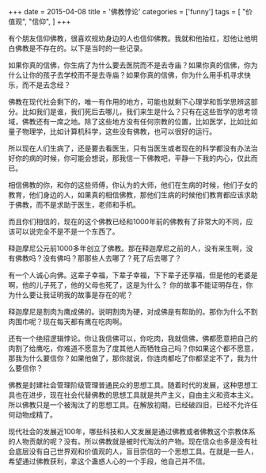 +++
date = 2015-04-08
title = '佛教悖论'
categories = ['funny']
tags = [
    "价值观",
    "信仰",
]
+++

有个朋友信仰佛教，很喜欢规劝身边的人也信仰佛教。我就和他抬杠，怼他让他明白佛教是不存在的。以下是当时的一些记录。

如果你真的信佛，你生病了为什么要去医院而不是去寺庙？如果你真的信佛，你为什么让你的孩子去学校而不是去寺庙？如果你真的信佛，你为什么用手机寻求快乐，而不是去念经？

佛教在现代社会剩下的，唯一有作用的地方，可能也就剩下心理学和哲学思辨这部分。比如我们是谁，我们死后去哪儿，我们来生是什么？只有在这些哲学的思考领域，佛教还有一席之地。除了这些地方没有任何宗教的位置，比如医学，比如比如量子物理学，比如计算机科学，这些没有佛教，也可以很好的运行。

所以现在人们生病了，还是要去看医生，只有当医生或者现在的科学都没有办法治好你的病的时候，你可能会想说，那我信一下佛教吧，平静一下我的内心，仅此而已。

相信佛教的你，和你的这些师傅，你认为的大师，他们在生病的时候，他们子女的教育，他们身边的人，如果真的相信佛教，那他们生病的时候他们教育都应该求助于佛教，而不是求助于医生，老师和手机。

而且你们相信的，现在的这个佛教已经和1000年前的佛教有了非常大的不同，应该可以说完全不是不是一个东西了。

释迦摩尼公元前1000多年创立了佛教。那在释迦摩尼之前的人，没有来生啊，没有佛教吗？没有佛吗？那那些人去哪了？死了后去哪了？

有一个人诚心向佛。这辈子幸福，下辈子幸福，下下辈子还享福，但是他的老婆是啊，他的儿子死了，他的父母也死了，这是为什么？ 你的故事不能证明存在，你为什么要让我证明我的故事是存在的呢？

释迦摩尼是割肉为鹰成佛的。说明割肉为硬，对成佛是有帮助的。那你为什么不割肉围巾呢？现在每天都有鹰在吃肉啊。

还有一个绝招逻辑悖论。你让我信佛可以，你吃肉，我就信佛，佛都愿意把自己的肉割了给鹰吃，你难道不愿意为了度其他人而牺牲自己吗？你如果这个都不愿意，那我为什么要信你？如果他做了，那你就说，你连肉都吃了你都坚定不了，我为什么要信你？

佛教是封建社会管理阶级管理普通民众的思想工具。随着时代的发展，这种思想工具也在进步，现在社会代替佛教的思想工具就是共产主义，自由主义和资本主义。所以佛教只是一个被淘汰了的思想工具。在解放初期，已经破四旧，已经不允许任何动物成精了。

现代社会的发展近100年，哪些科技和人文发展是通过佛教或者佛教这个宗教体系的人物贡献的呢？没有。所以佛教就是被时代淘汰的产物。现在信众也多是没有社会底层没有自己世界观和价值观的人，盲目崇信的一个思想工具。在就是一些人，希望通过佛教获利，拿这个蛊惑人心的一个手段，他自己并不信。